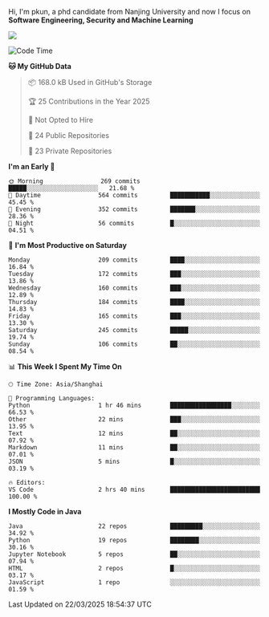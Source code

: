Hi, I'm pkun, a phd candidate from Nanjing University and now I focus on **Software Engineering, Security and Machine Learning**

<!--![GitHub Snake Light](https://github.com/pppppkun/pppppkun/blob/output/github-snake.svg#gh-light-mode-only)-->
<!--![GitHub Snake dark](https://github.com/pppppkun/pppppkun/blob/output/github-snake-dark.svg#gh-dark-mode-only)-->

![](https://komarev.com/ghpvc/?username=pppppkun)
<!--START_SECTION:waka-->
![Code Time](http://img.shields.io/badge/Code%20Time-2%2C026%20hrs%2030%20mins-blue)

**🐱 My GitHub Data** 

> 📦 168.0 kB Used in GitHub's Storage 
 > 
> 🏆 25 Contributions in the Year 2025
 > 
> 🚫 Not Opted to Hire
 > 
> 📜 24 Public Repositories 
 > 
> 🔑 23 Private Repositories 
 > 
**I'm an Early 🐤** 

```text
🌞 Morning                269 commits         █████░░░░░░░░░░░░░░░░░░░░   21.68 % 
🌆 Daytime                564 commits         ███████████░░░░░░░░░░░░░░   45.45 % 
🌃 Evening                352 commits         ███████░░░░░░░░░░░░░░░░░░   28.36 % 
🌙 Night                  56 commits          █░░░░░░░░░░░░░░░░░░░░░░░░   04.51 % 
```
📅 **I'm Most Productive on Saturday** 

```text
Monday                   209 commits         ████░░░░░░░░░░░░░░░░░░░░░   16.84 % 
Tuesday                  172 commits         ███░░░░░░░░░░░░░░░░░░░░░░   13.86 % 
Wednesday                160 commits         ███░░░░░░░░░░░░░░░░░░░░░░   12.89 % 
Thursday                 184 commits         ████░░░░░░░░░░░░░░░░░░░░░   14.83 % 
Friday                   165 commits         ███░░░░░░░░░░░░░░░░░░░░░░   13.30 % 
Saturday                 245 commits         █████░░░░░░░░░░░░░░░░░░░░   19.74 % 
Sunday                   106 commits         ██░░░░░░░░░░░░░░░░░░░░░░░   08.54 % 
```


📊 **This Week I Spent My Time On** 

```text
🕑︎ Time Zone: Asia/Shanghai

💬 Programming Languages: 
Python                   1 hr 46 mins        █████████████████░░░░░░░░   66.53 % 
Other                    22 mins             ███░░░░░░░░░░░░░░░░░░░░░░   13.95 % 
Text                     12 mins             ██░░░░░░░░░░░░░░░░░░░░░░░   07.92 % 
Markdown                 11 mins             ██░░░░░░░░░░░░░░░░░░░░░░░   07.01 % 
JSON                     5 mins              █░░░░░░░░░░░░░░░░░░░░░░░░   03.19 % 

🔥 Editors: 
VS Code                  2 hrs 40 mins       █████████████████████████   100.00 % 
```

**I Mostly Code in Java** 

```text
Java                     22 repos            █████████░░░░░░░░░░░░░░░░   34.92 % 
Python                   19 repos            ████████░░░░░░░░░░░░░░░░░   30.16 % 
Jupyter Notebook         5 repos             ██░░░░░░░░░░░░░░░░░░░░░░░   07.94 % 
HTML                     2 repos             █░░░░░░░░░░░░░░░░░░░░░░░░   03.17 % 
JavaScript               1 repo              ░░░░░░░░░░░░░░░░░░░░░░░░░   01.59 % 
```




 Last Updated on 22/03/2025 18:54:37 UTC
<!--END_SECTION:waka-->
